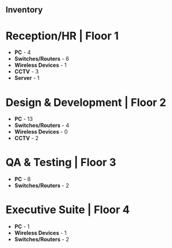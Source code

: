 ## Inventory

# Reception/HR | Floor 1

- **PC** - 4
- **Switches/Routers** - 6
- **Wireless Devices** - 1
- **CCTV** - 3
- **Server** - 1

# Design & Development | Floor 2

- **PC** - 13
- **Switches/Routers** - 4
- **Wireless Devices** - 0
- **CCTV** - 2

# QA & Testing | Floor 3

- **PC** - 8
- **Switches/Routers** - 2

# Executive Suite | Floor 4

- **PC** - 1
- **Wireless Devices** - 1
- **Switches/Routers** - 2


